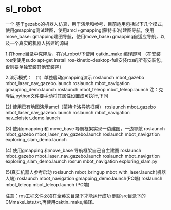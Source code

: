 # sl_robot
 一个 基于gezabo的机器人仿真，用于演示和参考，目前适用包括以下几个模式，使用gmapping测试建图，使用amcl+gmapping(蒙特卡洛)建图导航，使用move_base+gmapping建图导航，使用move_base+gmapping自适应导航，以及一个真实的机器人搭建的源码

1.在home目录中克隆后，在/sl_robot/下使用 catkin_make 编译即可
（在安装ros使使用sudo apt-get install ros-kinetic-desktop-full安装ros的所有安装包，否则要单独安装其他安装包）

2.演示模式：
（1）单独启动gmapping演示
  roslaunch mbot_gazebo mbot_laser_nav_gazebo.launch
  roslaunch mbot_navigation gmapping_demo.launch
  roslaunch mbot_teleop mbot_teleop.launch 
  注：克隆后,python文件要手动将其属性设置成可执行,下同
  
  (2) 使用已有地图演示amcl（蒙特卡洛导航框架）
   roslaunch mbot_gazebo mbot_laser_nav_gazebo.launch
   roslaunch mbot_navigation nav_cloister_demo.launch

  (3) 使用gmapping 和 move_base 导航框架实现一边建图，一边导航
  roslaunch mbot_gazebo mbot_laser_nav_gazebo.launch
  roslaunch mbot_navigation exploring_slam_demo.launch

  (4) 使用gmapping 和move_base 导航框架自己自主建图
  roslaunch mbot_gazebo mbot_laser_nav_gazebo.launch
  roslaunch mbot_navigation exploring_slam_demo.launch
  rosrun mbot_navigation exploring_slam.py

  (5)真实机器人参考启动
  roslaunch mbot_bringup mbot_with_laser.launch(机器人端)
  roslaunch mbot_navigation gmapping_demo.launch(PC端)
  roslaunch mbot_teleop mbot_teleop.launch (PC端)

注意：ros工程文件必须在全英文目录下才能运行成功
删除src目录下的CMmakeLists.txt,再使用caktin_make,编译。
